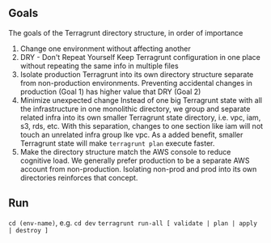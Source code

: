## Goals
The goals of the Terragrunt directory structure, in order of importance

1. Change one environment without affecting another
2. DRY - Don't Repeat Yourself
   Keep Terragrunt configuration in one place without repeating the same info in multiple files
3. Isolate production Terragrunt into its own directory structure separate from non-production environments.
   Preventing accidental changes in production (Goal 1) has higher value that DRY (Goal 2)
4. Minimize unexpected change
   Instead of one big Terragrunt state with all the infrastructure in one monolithic directory, 
   we group and separate related infra into its own smaller Terragrunt state directory, i.e. vpc, iam, s3, rds, etc.
   With this separation, changes to one section like iam will not touch an unrelated infra group lke vpc.
   As a added benefit, smaller Terragrunt state will make `terragrunt plan` execute faster.
5. Make the directory structure match the AWS console to reduce cognitive load.
   We generally prefer production to be a separate AWS account from non-production.
   Isolating non-prod and prod into its own directories reinforces that concept.

## Run

`cd (env-name)`, e.g. `cd dev`
`terragrunt run-all [ validate | plan | apply | destroy ]`